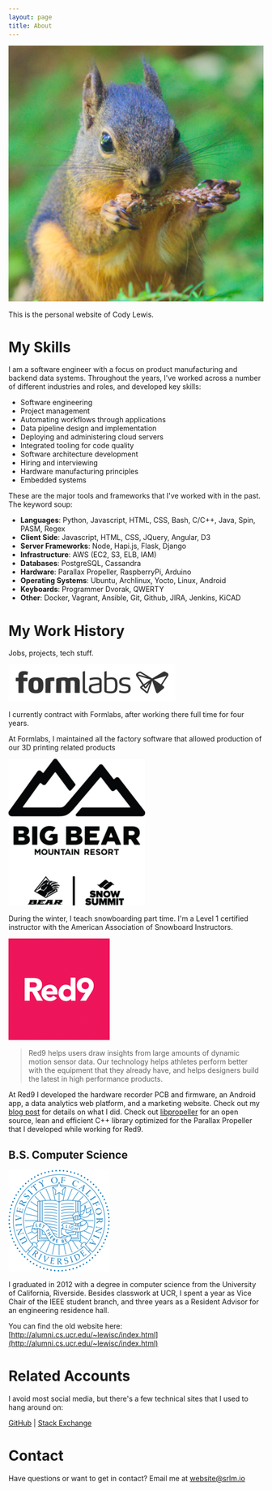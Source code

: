 ```yaml
---
layout: page
title: About
---
```


![](/public/avatar_small_icon.png)

This is the personal website of Cody Lewis.


# My Skills


I am a software engineer with a focus on product manufacturing and backend data systems. Throughout the years, I've worked across a number of different industries and roles, and developed key skills:
* Software engineering
* Project management
* Automating workflows through applications
* Data pipeline design and implementation
* Deploying and administering cloud servers
* Integrated tooling for code quality
* Software architecture development
* Hiring and interviewing
* Hardware manufacturing principles
* Embedded systems

These are the major tools and frameworks that I've worked with in the past. The keyword soup:
* **Languages**: Python, Javascript, HTML, CSS, Bash, C/C++, Java, Spin, PASM, Regex
* **Client Side**: Javascript, HTML, CSS, JQuery, Angular, D3
* **Server Frameworks**: Node, Hapi.js, Flask, Django
* **Infrastructure**: AWS (EC2, S3, ELB, IAM)
* **Databases**: PostgreSQL, Cassandra
* **Hardware**: Parallax Propeller, RaspberryPi, Arduino
* **Operating Systems**: Ubuntu, Archlinux, Yocto, Linux, Android
* **Keyboards**: Programmer Dvorak, QWERTY
* **Other**: Docker, Vagrant, Ansible, Git, Github, JIRA, Jenkins, KiCAD


# My Work History

Jobs, projects, tech stuff.



[![](/public/images/formlabs-logo.png)](http://formlabs.com/)

I currently contract with Formlabs, after working there full time for four years.

At Formlabs, I maintained all the factory software that allowed production of our 3D printing related products




[![](/public/images/bbmr-logo.png)](https://www.bigbearmountainresort.com/)

During the winter, I teach snowboarding part time. I'm a Level 1 certified instructor with the American Association of Snowboard Instructors.




[![](/public/images/red9-logo.png)](https://redninesensor.com/)

> Red9 helps users draw insights from large amounts of dynamic motion sensor data. Our technology helps athletes perform better with the equipment that they already have, and helps designers build the latest in high performance products.

At Red9 I developed the hardware recorder PCB and firmware, an Android app, a data analytics web platform, and a marketing website. Check out my [blog post](https://srlm.io/2018/02/17/red9-data-science-platform/) for details on what I did. Check out [libpropeller](https://github.com/libpropeller/libpropeller) for an open source, lean and efficient C++ library optimized for the Parallax Propeller that I developed while working for Red9.

## B.S. Computer Science

![](/public/images/UC_Riverside_seal_small.png)

I graduated in 2012 with a degree in computer science from the University of California, Riverside. Besides classwork at UCR, I spent a year as Vice Chair of the IEEE student branch, and three years as a Resident Advisor for an engineering residence hall.

You can find the old website here: [http://alumni.cs.ucr.edu/~lewisc/index.html](http://alumni.cs.ucr.edu/~lewisc/index.html)

# Related Accounts

I avoid most social media, but there's a few technical sites that I used to hang around on:

[GitHub](https://github.com/srlm-io) |
[Stack Exchange](http://stackexchange.com/users/2927173/srlm)

# Contact

Have questions or want to get in contact? Email me at [website@srlm.io](mailto:website@srlm.io)
